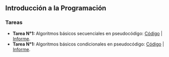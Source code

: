 ## Introducción a la Programación

### Tareas

<ul>
    <li>
        <b>Tarea N°1: </b> Algoritmos básicos secuenciales en pseudocódigo: 
        <a href="https://github.com/eduuest/Backup-DA/tree/main/Nivel1/Programacion/Tareas/Tarea1/Ejercicios">Código</a> | 
        <a href="https://github.com/eduuest/Backup-DA/blob/main/Nivel1/Programacion/Tareas/Tarea1/Tarea1.pdf">Informe</a>.
    </li>
    <li>
        <b>Tarea N°1: </b> Algoritmos básicos condicionales en pseudocódigo: 
        <a href="https://github.com/eduuest/Backup-DA/tree/main/Nivel1/Programacion/Tareas/Tarea2/Ejercicios">Código</a> | 
        <a href="https://github.com/eduuest/Backup-DA/blob/main/Nivel1/Programacion/Tareas/Tarea2/Tarea2.pdf">Informe</a>.
    </li>
</ul>
